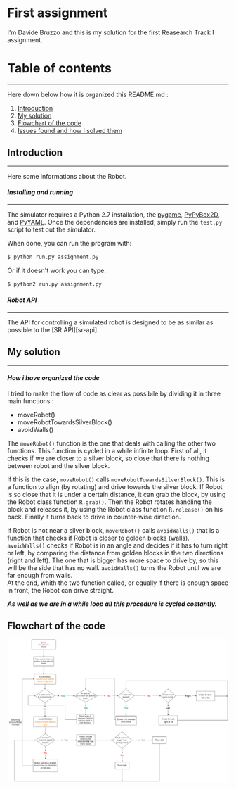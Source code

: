 First assignment
================================
I'm Davide Bruzzo and this is my solution for the first Reasearch Track I assignment.

# Table of contents
****************************
Here down below how it is organized this README.md :

1. [Introduction](#introduction)
2. [My solution](#solution)
3. [Flowchart of the code](#flowchart)
4. [Issues found and how I solved them](#issues)

## Introduction <a name="introduction"></a>
-----------------------------
Here some informations about the Robot.

#### *Installing and running* 
-----------------------------
 
The simulator requires a Python 2.7 installation, the [pygame](http://pygame.org/), [PyPyBox2D](https://pypi.python.org/pypi/pypybox2d/2.1-r331), and [PyYAML](https://pypi.python.org/pypi/PyYAML/).
Once the dependencies are installed, simply run the `test.py` script to test out the simulator.

When done, you can run the program with:

```bash
$ python run.py assignment.py
```
Or if it doesn't work you can type:


```bash
$ python2 run.py assignment.py
```
#### *Robot API*
---------

The API for controlling a simulated robot is designed to be as similar as possible to the [SR API][sr-api].

## My solution <a name="solution"></a>
------------------------------------------------

#### *How i have organized the code* 

I tried to make the flow of code as clear as possibile by dividing it in three main functions :

- moveRobot()
- moveRobotTowardsSilverBlock()
- avoidWalls()

The ```moveRobot()``` function is the one that deals with calling the other two functions. This function is cycled in a while infinite loop. 
First of all, it checks if we are closer to a silver block, so close that there is nothing between robot and the silver block.

If this is the case, ```moveRobot()``` calls ```moveRobotTowardsSilverBlock()```. This is a function to align (by rotating) and drive towards the silver block. If Robot is so close that it is under a certain distance, it can grab the block, by using the Robot class function ```R.grab()```. Then the Robot rotates handling the block and releases it, by using the Robot class function ```R.release()``` on his back. Finally it turns back to drive in counter-wise direction.  

If Robot is not near a silver block,  ```moveRobot()``` calls ```avoidWalls()``` that is a function that checks if Robot is closer to golden blocks (walls). ```avoidWalls()``` checks if Robot is in an angle and decides if it has to turn right or left, by comparing the distance from golden blocks in the two directions (right and left). The one that is bigger has more space to drive by, so this will be the side that has no wall.  ```avoidWalls()``` turns the Robot until we are far enough from walls.  
At the end, whith the two function called, or equally if there is enough space in front, the Robot can drive straight.  

***As well as we are in a while loop all this procedure is cycled costantly.***

## Flowchart of the code <a name="flowchart"></a>

<p align="center">
<img src="https://github.com/davidebruzzo/ResTrack/blob/main/Flowchart.drawio.png" width="900" />
<p>


